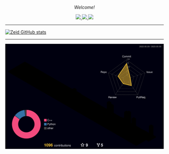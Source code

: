 <!-- Social Section -->
<p align="center">
  <i>Welcome!</i>

<p align="center">
  <a href= "https://github.com/zeidk/">
    <img src="https://img.icons8.com/material-outlined/30/689d6a/source-code.png"/>
  </a>
  <a href= "https://www.linkedin.com/in/zeidkootbally/">
    <img src="https://img.icons8.com/material-outlined/30/689d6a/linkedin.png"/>
  </a>

  <a href= "[https://www.nist.gov/people/zeid-kootbally](https://www.nist.gov/people/zeid-kootbally)">
    <img src="https://img.icons8.com/material-outlined/30/689d6a/geography.png"/>
  </a>
</p>

---

<p align="center">
  
  
[![Zeid GitHub stats](https://github-readme-stats.vercel.app/api?username=zeidk&theme=tokyonight)](https://github.com/zeidk/github-readme-stats)

</p>

---

![](./profile-3d-contrib/profile-night-rainbow.svg)




<!--START_SECTION:waka-->


<!--END_SECTION:waka-->

